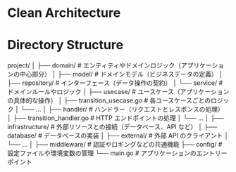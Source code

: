 # Clean Architecture

# Directory Structure

project/
│
├── domain/ # エンティティやドメインロジック（アプリケーションの中心部分）
│ ├── model/ # ドメインモデル（ビジネスデータの定義）
│ ├── repository/ # インターフェース（データ操作の契約）
│ └── service/ # ドメインルールやロジック
│
├── usecase/ # ユースケース（アプリケーションの具体的な操作）
│ ├── transition_usecase.go # 各ユースケースごとのロジック
│ └── ...
│
├── handler/ # ハンドラー（リクエストとレスポンスの処理）
│ ├── transition_handler.go # HTTP エンドポイントの処理
│ └── ...
│
├── infrastructure/ # 外部リソースとの接続（データベース、API など）
│ ├── database/ # データベースの実装
│ ├── external/ # 外部 API のクライアント
│ └── ...
│
├── middleware/ # 認証やロギングなどの共通機能
├── config/ # 設定ファイルや環境変数の管理
└── main.go # アプリケーションのエントリーポイント
